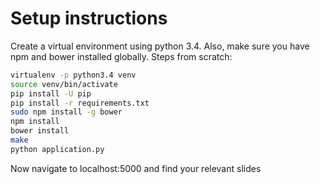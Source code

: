 # Setup instructions

Create a virtual environment using python 3.4. Also, make sure you have npm and bower installed globally. Steps from scratch:

```bash
virtualenv -p python3.4 venv
source venv/bin/activate
pip install -U pip
pip install -r requirements.txt
sudo npm install -g bower
npm install
bower install
make
python application.py
```

Now navigate to localhost:5000 and find your relevant slides
